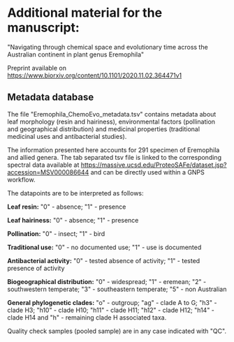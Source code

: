 # Additional material for the manuscript: 
"Navigating through chemical space and evolutionary time across the Australian continent in plant genus Eremophila"

Preprint available on https://www.biorxiv.org/content/10.1101/2020.11.02.364471v1

## Metadata database

The file "Eremophila_ChemoEvo_metadata.tsv" contains metadata about leaf morphology (resin and hairiness), environmental factors (pollination and geographical distribution) and medicinal properties (traditional medicinal uses and antibacterial studies).

The information presented here accounts for 291 specimen of Eremophila and allied genera. The tab separated tsv file is linked to the corresponding spectral data available at https://massive.ucsd.edu/ProteoSAFe/dataset.jsp?accession=MSV000086644 and can be directly used within a GNPS workflow.

The datapoints are to be interpreted as follows:

**Leaf resin:** "0" - absence; "1" - presence

**Leaf hairiness:** "0" - absence; "1" - presence

**Pollination:** "0" - insect; "1" - bird

**Traditional use:** "0" - no documented use; "1" - use is documented

**Antibacterial activity:** "0" - tested absence of activity; "1" - tested presence of activity

**Biogeographical distribution:** "0" - widespread; "1" - eremean; "2" - southwestern temperate; "3" - southeastern temperate; "5" - non Australian

**General phylogenetic clades:** "o" - outgroup; "ag" - clade A to G; "h3" - clade H3; "h10" - clade H10; "h11" - clade H11; "h12" - clade H12; "h14" - clade H14 and "h" - remaining clade H associated taxa.

Quality check samples (pooled sample) are in any case indicated with "QC".


